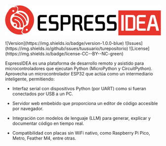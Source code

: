 <p align="center">
  <img src="logo.png" alt="Logo del proyecto" width="600"/>
</p>
![Version](https://img.shields.io/badge/version-1.0.0-blue)
![Issues](https://img.shields.io/github/issues/tuusuario/turepositorio)
![License](https://img.shields.io/badge/license-CC--BY--NC-green)

EspressIDEA es una plataforma de desarrollo remoto y asistido para microcontroladores que ejecutan Python (MicroPython y CircuitPython). Aprovecha un microcontrolador ESP32 que actúa como un intermediario inteligente, permitiendo:

- Interfaz serial con dispositivos Python (por UART) como si fueran conectados por USB a un PC.

- Servidor web embebido que proporciona un editor de código accesible por navegador.

- Integración con modelos de lenguaje (LLM) para generar, explicar y documentar código en tiempo real.

- Compatibilidad con placas sin WiFi nativo, como Raspberry Pi Pico, Metro, Feather M4, entre otras.


